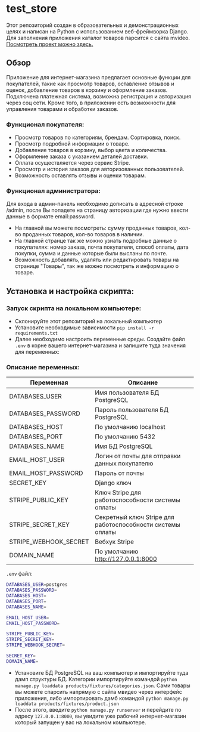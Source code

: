 #  test_store
 Этот репозиторий создан в образовательных и демонстрационных целях и написан на Python с использованием веб-фреймворка Django. Для заполнения приложения каталог товаров парсится с сайта mvideo.
 [Посмотреть проект можно здесь.](https://test-store.site/)
## Обзор
Приложение для интернет-магазина предлагает основные функции для покупателей, такие как просмотр товаров, оставление отзывов и оценок, добавление товаров в корзину и оформление заказов. Подключена платежная система, возможна регистрация и авторизация через соц сети.  Кроме того, в приложении есть возможности для управления товарами и обработки заказов.

### Функционал покупателя: 
- Просмотр товаров по категориям, брендам. Сортировка, поиск.
- Просмотр подробной информации о товаре.
- Добавление товаров в корзину, выбор цвета и количества.
- Оформление заказа с указанием деталей доставки.
- Оплата осуществляется через сервис Stripe.
- Просмотр и история заказов для авторизованных пользователей.
- Возможность оставлять отзывы и оценки товарам.

### Функционал администратора:
Для входа в админ-панель необходимо дописать в адресной строке /admin, после Вы попадете на страницу авторизации где нужно ввести данные в формате email:password.

- На главной вы можете посмотреть: сумму проданных товаров, кол-во проданных товаров, кол-во товаров в наличии.
- На главной странце так же можно узнать подробные данные о покупателях: номер заказа, почта покупателя, способ оплаты, дата покупки, сумма и данные которые были высланы по почте.
- Возможность добавлять, удалять или редактировать товары на странице "Товары", так же можно посмотреть и информацию о товаре.


## Установка и настройка скрипта:

### Запуск скрипта на локальном компьютере:
- Склонируйте этот репозиторий на локальный компьютер
- Установите необходимые зависимости `pip install -r requirements.txt`
- Далее необходимо настроить переменные среды. Создайте файл `.env` в корне вашего интернет-магазина и запишите туда значения для переменных:


### Описание переменных:
| Переменная      | Описание                                                   |
| --------------- |------------------------------------------------------------|
| DATABASES_USER    | Имя пользователя БД PostgreSQL                             |
| DATABASES_PASSWORD   | Пароль пользователя БД PostgreSQL                          |
| DATABASES_HOST     | По умолчанию localhost                                     |
| DATABASES_PORT  | По умолчанию 5432                                          |
| DATABASES_NAME | Имя БД PostgreSQL                                          |
| EMAIL_HOST_USER | Логин от почты для отправки данных покупателю              |
| EMAIL_HOST_PASSWORD | Пароль от почты                                            |
| SECRET_KEY | Django ключ                                                |
| STRIPE_PUBLIC_KEY    | Ключ Stripe для работоспособности системы оплаты           |
| STRIPE_SECRET_KEY   | Секретный ключ Stripe для работоспособности системы оплаты |
| STRIPE_WEBHOOK_SECRET| Вебхук Stripe                                              |
| DOMAIN_NAME  | По умолчанию http://127.0.0.1:8000                                              |

`.env` файл:
```bash
DATABASES_USER=postgres
DATABASES_PASSWORD=
DATABASES_HOST=
DATABASES_PORT=
DATABASES_NAME=

EMAIL_HOST_USER=
EMAIL_HOST_PASSWORD=

STRIPE_PUBLIC_KEY=
STRIPE_SECRET_KEY=
STRIPE_WEBHOOK_SECRET=

SECRET_KEY=
DOMAIN_NAME=
```
- Установите БД PostgreSQL на ваш компьютер и импортируйте туда дамп структуры БД. Категории импортируйте командой `python manage.py loaddata products/fixtures/categories.json`. Сами товары вы можете спарсить напрямую с сайта мвидео через интерфейс приложения, либо импортировать дамб командой `python manage.py loaddata products/fixtures/product.json`
- После этого, введите `python manage.py runserver` и перейдите по адресу `127.0.0.1:8000`, вы увидите уже рабочий интернет-магазин который запущен у вас на локальном компьютере.


